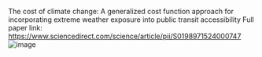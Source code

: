 The cost of climate change: A generalized cost function approach for incorporating extreme weather exposure into public transit accessibility
Full paper link: https://www.sciencedirect.com/science/article/pii/S0198971524000747
![image](https://github.com/user-attachments/assets/843d9df2-3200-4718-b668-c4530f3ff771)




